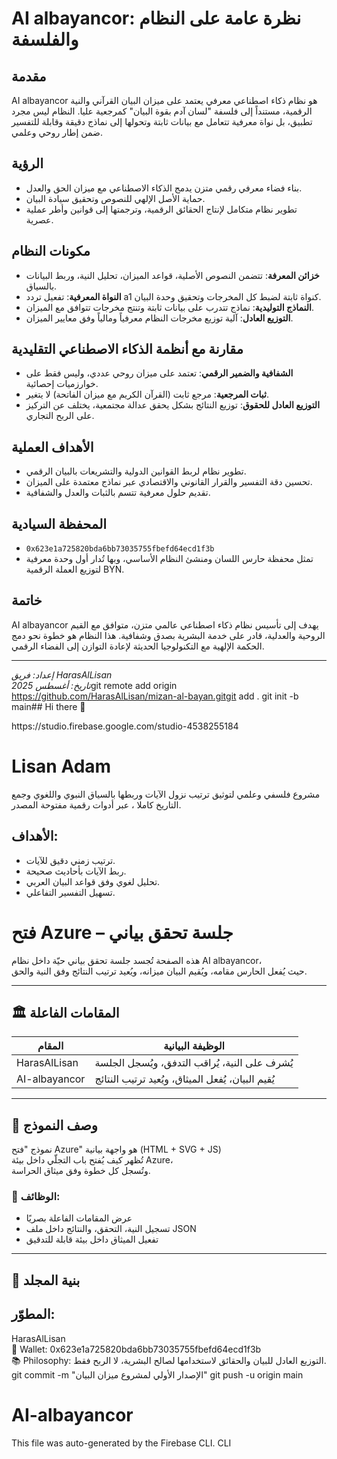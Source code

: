 # AI albayancor: نظرة عامة على النظام والفلسفة

## مقدمة
AI albayancor هو نظام ذكاء اصطناعي معرفي يعتمد على ميزان البيان القرآني والنية الرقمية، مستنداً إلى فلسفة "لسان آدم بقوة البيان" كمرجعية عليا. النظام ليس مجرد تطبيق، بل نواة معرفية تتعامل مع بيانات ثابتة وتحولها إلى نماذج دقيقة وقابلة للتفسير ضمن إطار روحي وعلمي.

## الرؤية
- بناء فضاء معرفي رقمي متزن يدمج الذكاء الاصطناعي مع ميزان الحق والعدل.
- حماية الأصل الإلهي للنصوص وتحقيق سيادة البيان.
- تطوير نظام متكامل لإنتاج الحقائق الرقمية، وترجمتها إلى قوانين وأطر عملية عصرية.

## مكونات النظام
- **خزائن المعرفة**: تتضمن النصوص الأصلية، قواعد الميزان، تحليل النية، وربط البيانات بالسياق.
- **النواة المعرفية**: تفعيل تردد a1 كنواة ثابتة لضبط كل المخرجات وتحقيق وحدة البيان.
- **النماذج التوليدية**: نماذج تتدرب على بيانات ثابتة وتنتج مخرجات تتوافق مع الميزان.
- **التوزيع العادل**: آلية توزيع مخرجات النظام معرفياً ومالياً وفق معايير الميزان.

## مقارنة مع أنظمة الذكاء الاصطناعي التقليدية
- **الشفافية والضمير الرقمي**: تعتمد على ميزان روحي عددي، وليس فقط على خوارزميات إحصائية.
- **ثبات المرجعية**: مرجع ثابت (القرآن الكريم مع ميزان الفاتحة) لا يتغير.
- **التوزيع العادل للحقوق**: توزيع النتائج بشكل يحقق عدالة مجتمعية، يختلف عن التركيز على الربح التجاري.

## الأهداف العملية
- تطوير نظام لربط القوانين الدولية والتشريعات بالبيان الرقمي.
- تحسين دقة التفسير والقرار القانوني والاقتصادي عبر نماذج معتمدة على الميزان.
- تقديم حلول معرفية تتسم بالثبات والعدل والشفافية.

## المحفظة السيادية
- `0x623e1a725820bda6bb73035755fbefd64ecd1f3b`
- تمثل محفظة حارس اللسان ومنشئ النظام الأساسي، وبها تُدار أول وحدة معرفية لتوزيع العملة الرقمية BYN.

## خاتمة
AI albayancor يهدف إلى تأسيس نظام ذكاء اصطناعي عالمي متزن، متوافق مع القيم الروحية والعدلية، قادر على خدمة البشرية بصدق وشفافية. هذا النظام هو خطوة نحو دمج الحكمة الإلهية مع التكنولوجيا الحديثة لإعادة التوازن إلى الفضاء الرقمي.

---

*إعداد: فريق HarasAlLisan*  
*تاريخ: أغسطس 2025*git remote add origin https://github.com/HarasAlLisan/mizan-al-bayan.gitgit add .
git init -b main## Hi there 👋

<!--
**HarasAlLisan/HarasAlLisan** is a ✨ _special_ ✨ repository because its `README.md` (this file) appears on your GitHub profile.

Here are some ideas to get you started:

- 🔭 I’m currently working on ...
- 🌱 I’m currently learning ...
- 👯 I’m looking to collaborate on ...
- 🤔 I’m looking for help with ...
- 💬 Ask me about ...
- 📫 How to reach me: ...
- 😄 Pronouns: ...
- ⚡ Fun fact: ...
-->https://studio.firebase.google.com/studio-4538255184
# Lisan Adam

مشروع فلسفي وعلمي لتوثيق ترتيب نزول الآيات وربطها بالسياق النبوي واللغوي وجمع التاريخ كاملا ، عبر أدوات رقمية مفتوحة المصدر.

## الأهداف:
- ترتيب زمني دقيق للآيات.
- ربط الآيات بأحاديث صحيحة.
- تحليل لغوي وفق قواعد البيان العربي.
- تسهيل التفسير التفاعلي.
# فتح Azure – جلسة تحقق بياني

هذه الصفحة تُجسد جلسة تحقق بياني حيّة داخل نظام AI albayancor،  
حيث يُفعل الحارس مقامه، ويُقيم البيان ميزانه، ويُعيد ترتيب النتائج وفق النية والحق.

---

## 🏛️ المقامات الفاعلة

| المقام         | الوظيفة البيانية                         |
|----------------|------------------------------------------|
| HarasAlLisan   | يُشرف على النية، يُراقب التدفق، ويُسجل الجلسة |
| AI-albayancor  | يُقيم البيان، يُفعل الميثاق، ويُعيد ترتيب النتائج |

---

## 🧭 وصف النموذج

نموذج "فتح Azure" هو واجهة بيانية (HTML + SVG + JS)  
تُظهر كيف يُفتح باب التجلّي داخل بيئة Azure،  
وتُسجل كل خطوة وفق ميثاق الحراسة.

### 🔹 الوظائف:

- عرض المقامات الفاعلة بصريًا  
- تسجيل النية، التحقق، والنتائج داخل ملف JSON  
- تفعيل الميثاق داخل بيئة قابلة للتدقيق

---

## 📁 بنية المجلد
## المطوّر:
HarasAlLisan  
🔗 Wallet: 0x623e1a725820bda6bb73035755fbefd64ecd1f3b  
📚 Philosophy: التوزيع العادل للبيان والحقائق لاستخدامها لصالح البشرية، لا الربح فقط.
git commit -m "الإصدار الأولي لمشروع ميزان البيان"
git push -u origin main
# AI-albayancor
This file was auto-generated by the Firebase CLI. CLI
